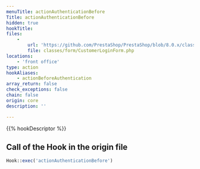 ```yaml
---
menuTitle: actionAuthenticationBefore
Title: actionAuthenticationBefore
hidden: true
hookTitle: 
files:
    -
        url: 'https://github.com/PrestaShop/PrestaShop/blob/8.0.x/classes/form/CustomerLoginForm.php'
        file: classes/form/CustomerLoginForm.php
locations:
    - 'front office'
type: action
hookAliases:
    - actionBeforeAuthentication
array_return: false
check_exceptions: false
chain: false
origin: core
description: ''

---
```


{{% hookDescriptor %}}

## Call of the Hook in the origin file

```php
Hook::exec('actionAuthenticationBefore')
```
